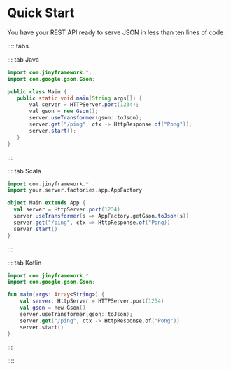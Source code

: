 # Quick Start

You have your REST API ready to serve JSON in less than ten lines of code

:::: tabs

::: tab Java
 ```java
import com.jinyframework.*;
import com.google.gson.Gson;

public class Main {
    public static void main(String args[]) {
        val server = HTTPServer.port(1234);
        val gson = new Gson();
        server.useTransformer(gson::toJson);
        server.get("/ping", ctx -> HttpResponse.of("Pong"));
        server.start();
    }
} 
```
:::


::: tab Scala
```scala
import com.jinyframework.*
import your.server.factories.app.AppFactory

object Main extends App {
  val server = HttpServer.port(1234)
  server.useTransformer(s => AppFactory.getGson.toJson(s))
  server.get("/ping", ctx => HttpResponse.of("Pong))
  server.start()
}
```
:::

::: tab Kotlin
```kotlin
import com.jinyframework.*
import com.google.gson.Gson;

fun main(args: Array<String>) {
    val server: HttpServer = HTTPServer.port(1234)
    val gson = new Gson()
    server.useTransformer(gson::toJson);
    server.get("/ping", ctx -> HttpResponse.of("Pong"))
    server.start()
}
```
:::

::::
